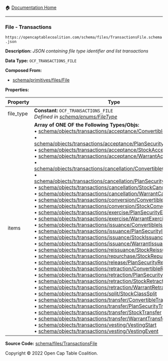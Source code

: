 :house: [Documentation Home](https://naveedn.github.io/Open-Cap-Format-OCF)

---

### File - Transactions

`https://opencaptablecoalition.com/schema/files/TransactionsFile.schema.json`

**Description:** _JSON containing file type identifier and list transactions_

**Data Type:** `OCF_TRANSACTIONS_FILE`

**Composed From:**

- [schema/primitives/files/File](https://naveedn.github.io/Open-Cap-Format-OCF/schema/primitives/files/File)

**Properties:**

| Property  | Type                                                                                                                                                                                                                                                                                                                                                                                                                                                                                                                                                                                                                                                                                                                                                                                                                                                                                                                                                                                                                                                                                                                                                                                                                                                                                                                                                                                                                                                                                                                                                                                                                                                                                                                                                                                                                                                                                                                                                                                                                                                                                                                                                                                                                                                                                                                                                                                                                                                                                                                                                                                                                                                                                                                                                                                                                                                                                                                                                                                                                                                                                                                                                                                                                                                                                                                                                                                                                                                                                                                                                                                                                                                                                                                                                                                                                                                                                                                                                                                                                                                                                                                                                                                                                                                                                                                                                                                                                                                                                                                                                                                                                                                                                                                                                                                                                                                                                                                                                                                                                                                                                                                                                                                                                                                                                                                                                                                                                                                          | Description                     | Required   |
| --------- | ------------------------------------------------------------------------------------------------------------------------------------------------------------------------------------------------------------------------------------------------------------------------------------------------------------------------------------------------------------------------------------------------------------------------------------------------------------------------------------------------------------------------------------------------------------------------------------------------------------------------------------------------------------------------------------------------------------------------------------------------------------------------------------------------------------------------------------------------------------------------------------------------------------------------------------------------------------------------------------------------------------------------------------------------------------------------------------------------------------------------------------------------------------------------------------------------------------------------------------------------------------------------------------------------------------------------------------------------------------------------------------------------------------------------------------------------------------------------------------------------------------------------------------------------------------------------------------------------------------------------------------------------------------------------------------------------------------------------------------------------------------------------------------------------------------------------------------------------------------------------------------------------------------------------------------------------------------------------------------------------------------------------------------------------------------------------------------------------------------------------------------------------------------------------------------------------------------------------------------------------------------------------------------------------------------------------------------------------------------------------------------------------------------------------------------------------------------------------------------------------------------------------------------------------------------------------------------------------------------------------------------------------------------------------------------------------------------------------------------------------------------------------------------------------------------------------------------------------------------------------------------------------------------------------------------------------------------------------------------------------------------------------------------------------------------------------------------------------------------------------------------------------------------------------------------------------------------------------------------------------------------------------------------------------------------------------------------------------------------------------------------------------------------------------------------------------------------------------------------------------------------------------------------------------------------------------------------------------------------------------------------------------------------------------------------------------------------------------------------------------------------------------------------------------------------------------------------------------------------------------------------------------------------------------------------------------------------------------------------------------------------------------------------------------------------------------------------------------------------------------------------------------------------------------------------------------------------------------------------------------------------------------------------------------------------------------------------------------------------------------------------------------------------------------------------------------------------------------------------------------------------------------------------------------------------------------------------------------------------------------------------------------------------------------------------------------------------------------------------------------------------------------------------------------------------------------------------------------------------------------------------------------------------------------------------------------------------------------------------------------------------------------------------------------------------------------------------------------------------------------------------------------------------------------------------------------------------------------------------------------------------------------------------------------------------------------------------------------------------------------------------------------------------------------------------------------------------- | ------------------------------- | ---------- |
| file_type | **Constant:** `OCF_TRANSACTIONS_FILE`</br>_Defined in [schema/enums/FileType](https://naveedn.github.io/Open-Cap-Format-OCF/schema/enums/FileType)_                                                                                                                                                                                                                                                                                                                                                                                                                                                                                                                                                                                                                                                                                                                                                                                                                                                                                                                                                                                                                                                                                                                                                                                                                                                                                                                                                                                                                                                                                                                                                                                                                                                                                                                                                                                                                                                                                                                                                                                                                                                                                                                                                                                                                                                                                                                                                                                                                                                                                                                                                                                                                                                                                                                                                                                                                                                                                                                                                                                                                                                                                                                                                                                                                                                                                                                                                                                                                                                                                                                                                                                                                                                                                                                                                                                                                                                                                                                                                                                                                                                                                                                                                                                                                                                                                                                                                                                                                                                                                                                                                                                                                                                                                                                                                                                                                                                                                                                                                                                                                                                                                                                                                                                                                                                                                                           | Object type field               | `REQUIRED` |
| items     | **Array of ONE OF the Following Types/Objs:**</br>&bull; [schema/objects/transactions/acceptance/ConvertibleAcceptance](https://naveedn.github.io/Open-Cap-Format-OCF/schema/objects/transactions/acceptance/ConvertibleAcceptance)</br>&bull; [schema/objects/transactions/acceptance/PlanSecurityAcceptance](https://naveedn.github.io/Open-Cap-Format-OCF/schema/objects/transactions/acceptance/PlanSecurityAcceptance)</br>&bull; [schema/objects/transactions/acceptance/StockAcceptance](https://naveedn.github.io/Open-Cap-Format-OCF/schema/objects/transactions/acceptance/StockAcceptance)</br>&bull; [schema/objects/transactions/acceptance/WarrantAcceptance](https://naveedn.github.io/Open-Cap-Format-OCF/schema/objects/transactions/acceptance/WarrantAcceptance)</br>&bull; [schema/objects/transactions/cancellation/ConvertibleCancellation](https://naveedn.github.io/Open-Cap-Format-OCF/schema/objects/transactions/cancellation/ConvertibleCancellation)</br>&bull; [schema/objects/transactions/cancellation/PlanSecurityCancellation](https://naveedn.github.io/Open-Cap-Format-OCF/schema/objects/transactions/cancellation/PlanSecurityCancellation)</br>&bull; [schema/objects/transactions/cancellation/StockCancellation](https://naveedn.github.io/Open-Cap-Format-OCF/schema/objects/transactions/cancellation/StockCancellation)</br>&bull; [schema/objects/transactions/cancellation/WarrantCancellation](https://naveedn.github.io/Open-Cap-Format-OCF/schema/objects/transactions/cancellation/WarrantCancellation)</br>&bull; [schema/objects/transactions/conversion/ConvertibleConversion](https://naveedn.github.io/Open-Cap-Format-OCF/schema/objects/transactions/conversion/ConvertibleConversion)</br>&bull; [schema/objects/transactions/conversion/StockConversion](https://naveedn.github.io/Open-Cap-Format-OCF/schema/objects/transactions/conversion/StockConversion)</br>&bull; [schema/objects/transactions/exercise/PlanSecurityExercise](https://naveedn.github.io/Open-Cap-Format-OCF/schema/objects/transactions/exercise/PlanSecurityExercise)</br>&bull; [schema/objects/transactions/exercise/WarrantExercise](https://naveedn.github.io/Open-Cap-Format-OCF/schema/objects/transactions/exercise/WarrantExercise)</br>&bull; [schema/objects/transactions/issuance/ConvertibleIssuance](https://naveedn.github.io/Open-Cap-Format-OCF/schema/objects/transactions/issuance/ConvertibleIssuance)</br>&bull; [schema/objects/transactions/issuance/PlanSecurityIssuance](https://naveedn.github.io/Open-Cap-Format-OCF/schema/objects/transactions/issuance/PlanSecurityIssuance)</br>&bull; [schema/objects/transactions/issuance/StockIssuance](https://naveedn.github.io/Open-Cap-Format-OCF/schema/objects/transactions/issuance/StockIssuance)</br>&bull; [schema/objects/transactions/issuance/WarrantIssuance](https://naveedn.github.io/Open-Cap-Format-OCF/schema/objects/transactions/issuance/WarrantIssuance)</br>&bull; [schema/objects/transactions/reissuance/StockReissuance](https://naveedn.github.io/Open-Cap-Format-OCF/schema/objects/transactions/reissuance/StockReissuance)</br>&bull; [schema/objects/transactions/repurchase/StockRepurchase](https://naveedn.github.io/Open-Cap-Format-OCF/schema/objects/transactions/repurchase/StockRepurchase)</br>&bull; [schema/objects/transactions/release/PlanSecurityRelease](https://naveedn.github.io/Open-Cap-Format-OCF/schema/objects/transactions/release/PlanSecurityRelease)</br>&bull; [schema/objects/transactions/retraction/ConvertibleRetraction](https://naveedn.github.io/Open-Cap-Format-OCF/schema/objects/transactions/retraction/ConvertibleRetraction)</br>&bull; [schema/objects/transactions/retraction/PlanSecurityRetraction](https://naveedn.github.io/Open-Cap-Format-OCF/schema/objects/transactions/retraction/PlanSecurityRetraction)</br>&bull; [schema/objects/transactions/retraction/StockRetraction](https://naveedn.github.io/Open-Cap-Format-OCF/schema/objects/transactions/retraction/StockRetraction)</br>&bull; [schema/objects/transactions/retraction/WarrantRetraction](https://naveedn.github.io/Open-Cap-Format-OCF/schema/objects/transactions/retraction/WarrantRetraction)</br>&bull; [schema/objects/transactions/split/StockClassSplit](https://naveedn.github.io/Open-Cap-Format-OCF/schema/objects/transactions/split/StockClassSplit)</br>&bull; [schema/objects/transactions/transfer/ConvertibleTransfer](https://naveedn.github.io/Open-Cap-Format-OCF/schema/objects/transactions/transfer/ConvertibleTransfer)</br>&bull; [schema/objects/transactions/transfer/PlanSecurityTransfer](https://naveedn.github.io/Open-Cap-Format-OCF/schema/objects/transactions/transfer/PlanSecurityTransfer)</br>&bull; [schema/objects/transactions/transfer/StockTransfer](https://naveedn.github.io/Open-Cap-Format-OCF/schema/objects/transactions/transfer/StockTransfer)</br>&bull; [schema/objects/transactions/transfer/WarrantTransfer](https://naveedn.github.io/Open-Cap-Format-OCF/schema/objects/transactions/transfer/WarrantTransfer)</br>&bull; [schema/objects/transactions/vesting/VestingStart](https://naveedn.github.io/Open-Cap-Format-OCF/schema/objects/transactions/vesting/VestingStart)</br>&bull; [schema/objects/transactions/vesting/VestingEvent](https://naveedn.github.io/Open-Cap-Format-OCF/schema/objects/transactions/vesting/VestingEvent) | List of OCF transaction objects | `REQUIRED` |

**Source Code:** [schema/files/TransactionsFile](https://github.com/Open-Cap-Table-Coalition/Open-Cap-Format-OCF/blob/main/schema/files/TransactionsFile.schema.json)

Copyright © 2022 Open Cap Table Coalition.
